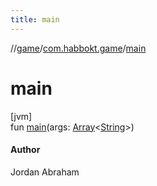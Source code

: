 ```yaml
---
title: main
---
```

//[game](../../index.html)/[com.habbokt.game](index.html)/[main](main.html)



# main



[jvm]\
fun [main](main.html)(args: [Array](https://kotlinlang.org/api/latest/jvm/stdlib/kotlin/-array/index.html)&lt;[String](https://kotlinlang.org/api/latest/jvm/stdlib/kotlin/-string/index.html)&gt;)



#### Author



Jordan Abraham




